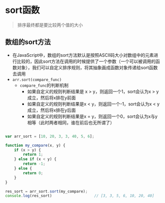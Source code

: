 # sort函数
> 排序最终都是要比较两个值的大小


## 数组的sort方法
- 在JavaScript中，数组的sort方法默认是按照ASCII码大小对数组中的元素进行比较的，因此sort方法在调用的时候提供了一个参数（一个可以被调用的函数对象），我们可以自定义排序规则，将其抽象画成函数对象传递给sort函数去调用
- `arr.sort(compare_func)`
	- `compare_func`的判断机制
		- 如果自定义的规则判断结果是 x > y，则返回一个1，sort会认为x > y成立，然后将x排在y前面
		- 如果自定义的规则判断结果是x < y，则返回一个-1，sort会认为x < y成立，然后将x排在y后面
		- 如果自定义的规则判断结果是x = y，则返回一个0，sort会认为x与y相等（此时两者相同，谁在前后也无所谓了）


```javascript

var arr_sort = [10, 20, 3, 3, 40, 5, 6];

function my_compare(x, y) {
    if (x > y) {
        return 1;
    } else if (x < y) {
        return -1;
    } else {
        return 0;
    }
}

res_sort = arr_sort.sort(my_compare);
console.log(res_sort)					// [3, 3, 5, 6, 10, 20, 40]
```